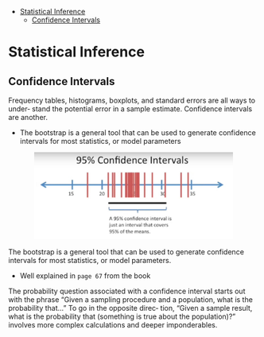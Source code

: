<!--ts-->
   * [Statistical Inference](#statistical-inference)
      * [Confidence Intervals](#confidence-intervals)

<!-- Added by: gil_diy, at: Wed 30 Mar 2022 18:29:30 IDT -->

<!--te-->

# Statistical Inference

## Confidence Intervals

Frequency tables, histograms, boxplots, and standard errors are all ways to under‐
stand the potential error in a sample estimate. Confidence intervals are another.

* The bootstrap is a general tool that can be used to generate confidence intervals for
most statistics, or model parameters


<p align="center">
  <img width="400" src="images/machine-learning/confidence_interval.jpg" title="Look into the image">
</p>

The bootstrap is a general tool that can be used to generate confidence intervals for
most statistics, or model parameters. 

* Well explained in `page 67` from the book 

The probability question associated with a confidence interval starts out with the phrase “Given a sampling procedure and a population, what is the probability that...” To go in the opposite direc‐
tion, “Given a sample result, what is the probability that (something is true about the population)?” involves more complex calculations and deeper imponderables.